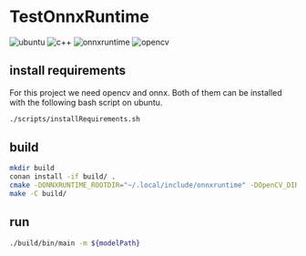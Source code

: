 # TestOnnxRuntime

![ubuntu](https://img.shields.io/badge/Ubuntu-E95420?style=flat&logo=ubuntu&logoColor=black)
![c++](https://img.shields.io/static/v1?label=C%2B%2B&message=20&color=blue&style=flat&logo=c%2B%2B&logoColor=blue&labelColor=white)
![onnxruntime](https://img.shields.io/static/v1?label=onnxruntime&message=1.10&color=lightblue&style=flat&logo=onnx&logoColor=blue&labelColor=white)
![opencv](https://img.shields.io/static/v1?label=opencv&message=3.4.1&color=cyan&style=flat&logo=opencv&logoColor=blue&labelColor=white)

## install requirements

For this project we need opencv and onnx. Both of them can be installed with the following bash script on ubuntu.

```bash
./scripts/installRequirements.sh
```

## build

```bash
mkdir build
conan install -if build/ .
cmake -DONNXRUNTIME_ROOTDIR="~/.local/include/onnxruntime" -DOpenCV_DIR="/usr/local/share/OpenCV" -S . -B build/
make -C build/
```

## run

```bash
./build/bin/main -m ${modelPath}
```
